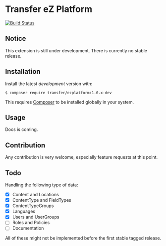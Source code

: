 Transfer eZ Platform
====================

[![Build Status](https://travis-ci.org/transfer-framework/ezplatform.svg?branch=1.0)](https://travis-ci.org/transfer-framework/ezplatform)

Notice
------

This extension is still under development. There is currently no stable release.

Installation
------------

Install the latest *development* version with:

    $ composer require transfer/ezplatform:1.0.x-dev

This requires [Composer](https://getcomposer.org/download/) to be installed globally in your system.

Usage
------------

Docs is coming.

Contribution
------------

Any contribution is very welcome, especially feature requests at this point.

Todo
------------

Handling the following type of data:

- [x] Content and Locations
- [x] ContentType and FieldTypes
- [x] ContentTypeGroups
- [x] Languages
- [x] Users and UserGroups
- [ ] Roles and Policies
- [ ] Documentation

All of these might not be implemented before the first stable tagged release.

